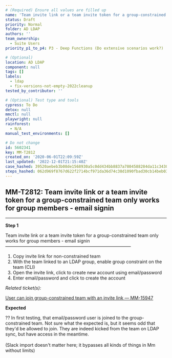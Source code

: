 ```yaml
---
# (Required) Ensure all values are filled up
name: 'Team invite link or a team invite token for a group-constrained team only works for group members - email signin'
status: Draft
priority: Normal
folder: AD LDAP
authors: ''
team_ownership:
  - Suite Users
priority_p1_to_p4: P3 - Deep Functions (Do extensive scenarios work?)

# (Optional)
location: AD LDAP
component: null
tags: []
labels:
  - ldap
  - fix-versions-not-empty-2022cleanup
tested_by_contributor: ''

# (Optional) Test type and tools
cypress: To Do
detox: null
mmctl: null
playwright: null
rainforest:
  - N/A
manual_test_environments: []

# Do not change
id: 5602341
key: MM-T2812
created_on: '2020-06-01T22:09:59Z'
last_updated: '2022-12-01T21:15:40Z'
case_hashed: 39520aebeb3b08de1568930a5c0dd434bb8837a7804588284da11c3430a9815c68955f1ef8464f9e5007635c85231bc0
steps_hashed: 062d969f8767d622f2714bcf971da36d74c38d1090fbad30cb14beb03e228ad6861e5ab3457fbd86a232724cdb4c9c89
---
```


<!-- (Auto-generated) Based on frontmatter's "key" and "name" -->

## MM-T2812: Team invite link or a team invite token for a group-constrained team only works for group members - email signin

---

**Step 1**

Team invite link or a team invite token for a group-constrained team only works for group members - email signin\
————————————————————————————

1. Copy invite link for non-constrained team
2. With the team linked to an LDAP group, enable group constraint on the team (CLI)
3. Open the invite link, click to create new account using email/password
4. Enter email/password and click to create the account

_Related ticket(s):_

[User can join group-constrained team with an invite link — MM-15947](https://mattermost.atlassian.net/browse/MM-15947)

**Expected**

?? In first testing, that email/password user is joined to the group-constrained team. Not sure what the expected is, but it seems odd that they'd be allowed to join. They are indeed kicked from the team on LDAP sync, but have access in the meantime.\
\
(Slack import doesn't matter here; it bypasses all kinds of things in Mm without limits)
